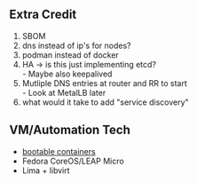 ## Extra Credit

<ol>
<li> SBOM </li>
<li> dns instead of ip's for nodes? </li>
<li> podman instead of docker</li>
<li> HA -> is this just implementing etcd?</li>
    - Maybe also keepalived
<li> Mutliple DNS entries at router and RR to start</li>
    - Look at MetalLB later
<li> what would it take to add "service discovery"</li>
</ol>

## VM/Automation Tech

- [bootable containers](https://fedoramagazine.org/get-involved-with-fedora-bootable-containers/)
- Fedora CoreOS/LEAP Micro
- Lima + libvirt
